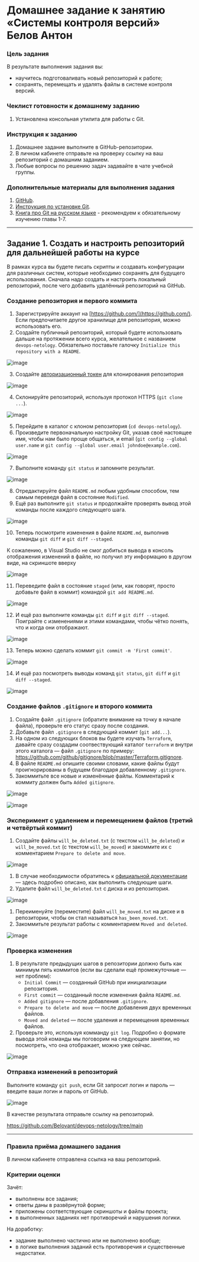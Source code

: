 # Домашнее задание к занятию «Системы контроля версий» Белов Антон

### Цель задания

В результате выполнения задания вы: 

* научитесь подготоваливать новый репозиторий к работе;
* сохранять, перемещать и удалять файлы в системе контроля версий.  


### Чеклист готовности к домашнему заданию

1. Установлена консольная утилита для работы с Git.


### Инструкция к заданию

1. Домашнее задание выполните в GitHub-репозитории. 
2. В личном кабинете отправьте на проверку ссылку на ваш репозиторий с домашним заданием.
3. Любые вопросы по решению задач задавайте в чате учебной группы.


### Дополнительные материалы для выполнения задания

1. [GitHub](https://github.com/).
2. [Инструкция по установке Git](https://git-scm.com/downloads).
3. [Книга про  Git на русском языке](https://git-scm.com/book/ru/v2/) - рекомендуем к обязательному изучению главы 1-7.
   
   
------

## Задание 1. Создать и настроить репозиторий для дальнейшей работы на курсе

В рамках курса вы будете писать скрипты и создавать конфигурации для различных систем, которые необходимо сохранять для будущего использования. 
Сначала надо создать и настроить локальный репозиторий, после чего добавить удалённый репозиторий на GitHub.

### Создание репозитория и первого коммита

1. Зарегистрируйте аккаунт на [https://github.com/](https://github.com/). Если предпочитаете другое хранилище для репозитория, можно использовать его.
2. Создайте публичный репозиторий, который будете использовать дальше на протяжении всего курса, желательное с названием `devops-netology`.
   Обязательно поставьте галочку `Initialize this repository with a README`. 

![image](https://github.com/Belovant/git/assets/107868869/4a0fe146-d5eb-4568-a0bb-a93cfb68795b)
   
3. Создайте [авторизационный токен](https://docs.github.com/en/authentication/keeping-your-account-and-data-secure/creating-a-personal-access-token) для клонирования репозитория

![image](https://github.com/Belovant/git/assets/107868869/0deada54-be8b-40d6-a2c5-1b639476c00f)

4. Склонируйте репозиторий, используя протокол HTTPS (`git clone ...`).
 
![image](https://github.com/Belovant/git/assets/107868869/7d463d00-1b88-494c-b226-b9e474740301)
  
5. Перейдите в каталог с клоном репозитория (`cd devops-netology`).
6. Произведите первоначальную настройку Git, указав своё настоящее имя, чтобы нам было проще общаться, и email (`git config --global user.name` и `git config --global user.email johndoe@example.com`). 

![image](https://github.com/Belovant/git/assets/107868869/2f8e144a-f0e0-4f50-a21f-0cf37bbb06cf)

7. Выполните команду `git status` и запомните результат.

![image](https://github.com/Belovant/git/assets/107868869/b2001c35-f054-4123-bc21-d20d0449b25f)

8. Отредактируйте файл `README.md` любым удобным способом, тем самым переведя файл в состояние `Modified`.
9. Ещё раз выполните `git status` и продолжайте проверять вывод этой команды после каждого следующего шага.

![image](https://github.com/Belovant/git/assets/107868869/aed9c09c-de95-4418-a315-3d7eebed09d8)

10. Теперь посмотрите изменения в файле `README.md`, выполнив команды `git diff` и `git diff --staged`.

К сожалению, в Visual Studio не смог добиться вывода в консоль отображения изменений в файле, но получил эту информацию в другом виде, на скриншоте вверху

![image](https://github.com/Belovant/git/assets/107868869/7bed7ac8-8b34-4e07-a6ca-428fa3457ee8)


11. Переведите файл в состояние `staged` (или, как говорят, просто добавьте файл в коммит) командой `git add README.md`.

![image](https://github.com/Belovant/git/assets/107868869/723a1d79-cbc6-4495-8563-a62de3f8c250)

12. И ещё раз выполните команды `git diff` и `git diff --staged`. Поиграйте с изменениями и этими командами, чтобы чётко понять, что и когда они отображают.

![image](https://github.com/Belovant/git/assets/107868869/282ae38d-240c-48d3-bd6a-1baf492b8bb5)

13. Теперь можно сделать коммит `git commit -m 'First commit'`.

![image](https://github.com/Belovant/git/assets/107868869/e4396935-8b54-4ad2-934a-9437d3398ba4)

14. И ещё раз посмотреть выводы команд `git status`, `git diff` и `git diff --staged`.

![image](https://github.com/Belovant/git/assets/107868869/8ee61e03-b9ae-4b81-87b0-8627e53feb15)

### Создание файлов `.gitignore` и второго коммита

1. Создайте файл `.gitignore` (обратите внимание на точку в начале файла), проверьте его статус сразу после создания. 
1. Добавьте файл `.gitignore` в следующий коммит (`git add...`).
1. На одном из следующих блоков вы будете изучать `Terraform`, давайте сразу создадим соотвествующий каталог `terraform` и внутри этого каталога — файл `.gitignore` по примеру: https://github.com/github/gitignore/blob/master/Terraform.gitignore.  
1. В файле `README.md` опишите своими словами, какие файлы будут проигнорированы в будущем благодаря добавленному `.gitignore`.
1. Закоммитьте все новые и изменённые файлы. Комментарий к коммиту должен быть `Added gitignore`.

![image](https://github.com/Belovant/git/assets/107868869/09863d15-7519-4643-835f-ec874c38f373)

![image](https://github.com/Belovant/git/assets/107868869/f018b943-e928-4bd2-bf3a-c533e6864875)

### Эксперимент с удалением и перемещением файлов (третий и четвёртый коммит)

1. Создайте файлы `will_be_deleted.txt` (с текстом `will_be_deleted`) и `will_be_moved.txt` (с текстом `will_be_moved`) и закоммите их с комментарием `Prepare to delete and move`.

![image](https://github.com/Belovant/git/assets/107868869/740302a6-40fd-4e97-a6f0-34cd4896f1b3)

1. В случае необходимости обратитесь к [официальной документации](https://git-scm.com/book/ru/v2/Основы-Git-Запись-изменений-в-репозиторий) — здесь подробно описано, как выполнить следующие шаги. 
1. Удалите файл `will_be_deleted.txt` с диска и из репозитория.

![image](https://github.com/Belovant/git/assets/107868869/1699bab8-0206-4978-9811-2c376e3562e2)

1. Переименуйте (переместите) файл `will_be_moved.txt` на диске и в репозитории, чтобы он стал называться `has_been_moved.txt`.
1. Закоммитьте результат работы с комментарием `Moved and deleted`.

![image](https://github.com/Belovant/git/assets/107868869/6a4821bc-b89b-4699-84f0-0c84610037b0)

### Проверка изменения

1. В результате предыдущих шагов в репозитории должно быть как минимум пять коммитов (если вы сделали ещё промежуточные — нет проблем):
    * `Initial Commit` — созданный GitHub при инициализации репозитория. 
    * `First commit` — созданный после изменения файла `README.md`.
    * `Added gitignore` — после добавления `.gitignore`.
    * `Prepare to delete and move` — после добавления двух временных файлов.
    * `Moved and deleted` — после удаления и перемещения временных файлов. 
2. Проверьте это, используя комманду `git log`. Подробно о формате вывода этой команды мы поговорим на следующем занятии, но посмотреть, что она отображает, можно уже сейчас.

![image](https://github.com/Belovant/git/assets/107868869/b3cf800c-ed0d-49f0-8519-a2daed3c2c6e)

### Отправка изменений в репозиторий

Выполните команду `git push`, если Git запросит логин и пароль — введите ваши логин и пароль от GitHub.

![image](https://github.com/Belovant/git/assets/107868869/005918a8-cf92-4f7d-84e6-858cb276a80c)

В качестве результата отправьте ссылку на репозиторий. 

https://github.com/Belovant/devops-netology/tree/main

----

### Правила приёма домашнего задания

В личном кабинете отправлена ссылка на ваш репозиторий.


### Критерии оценки

Зачёт:

* выполнены все задания;
* ответы даны в развёрнутой форме;
* приложены соответствующие скриншоты и файлы проекта;
* в выполненных заданиях нет противоречий и нарушения логики.

На доработку:

* задание выполнено частично или не выполнено вообще;
* в логике выполнения заданий есть противоречия и существенные недостатки. 
